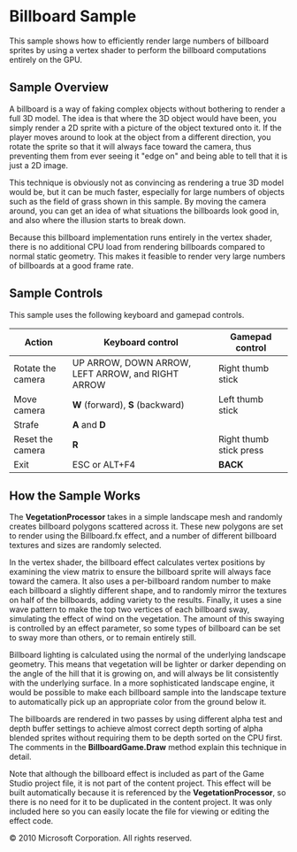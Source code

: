 # Billboard Sample

This sample shows how to efficiently render large numbers of billboard sprites by using a vertex shader to perform the billboard computations entirely on the GPU.

## Sample Overview

A billboard is a way of faking complex objects without bothering to render a full 3D model. The idea is that where the 3D object would have been, you simply render a 2D sprite with a picture of the object textured onto it. If the player moves around to look at the object from a different direction, you rotate the sprite so that it will always face toward the camera, thus preventing them from ever seeing it "edge on" and being able to tell that it is just a 2D image.

This technique is obviously not as convincing as rendering a true 3D model would be, but it can be much faster, especially for large numbers of objects such as the field of grass shown in this sample. By moving the camera around, you can get an idea of what situations the billboards look good in, and also where the illusion starts to break down.

Because this billboard implementation runs entirely in the vertex shader, there is no additional CPU load from rendering billboards compared to normal static geometry. This makes it feasible to render very large numbers of billboards at a good frame rate.

## Sample Controls

This sample uses the following keyboard and gamepad controls.

| Action            | Keyboard control                                  | Gamepad control         |
| ----------------- | ------------------------------------------------- | ----------------------- |
| Rotate the camera | UP ARROW, DOWN ARROW, LEFT ARROW, and RIGHT ARROW | Right thumb stick       |
| Move camera       | **W** (forward), **S** (backward)                 | Left thumb stick        |
| Strafe            | **A** and **D**                                   |                         |
| Reset the camera  | **R**                                             | Right thumb stick press |
| Exit              | ESC or ALT+F4                                     | **BACK**                |

## How the Sample Works

The **VegetationProcessor** takes in a simple landscape mesh and randomly creates billboard polygons scattered across it. These new polygons are set to render using the Billboard.fx effect, and a number of different billboard textures and sizes are randomly selected.

In the vertex shader, the billboard effect calculates vertex positions by examining the view matrix to ensure the billboard sprite will always face toward the camera. It also uses a per-billboard random number to make each billboard a slightly different shape, and to randomly mirror the textures on half of the billboards, adding variety to the results. Finally, it uses a sine wave pattern to make the top two vertices of each billboard sway, simulating the effect of wind on the vegetation. The amount of this swaying is controlled by an effect parameter, so some types of billboard can be set to sway more than others, or to remain entirely still.

Billboard lighting is calculated using the normal of the underlying landscape geometry. This means that vegetation will be lighter or darker depending on the angle of the hill that it is growing on, and will always be lit consistently with the underlying surface. In a more sophisticated landscape engine, it would be possible to make each billboard sample into the landscape texture to automatically pick up an appropriate color from the ground below it.

The billboards are rendered in two passes by using different alpha test and depth buffer settings to achieve almost correct depth sorting of alpha blended sprites without requiring them to be depth sorted on the CPU first. The comments in the **BillboardGame.Draw** method explain this technique in detail.

Note that although the billboard effect is included as part of the Game Studio project file, it is not part of the content project. This effect will be built automatically because it is referenced by the **VegetationProcessor**, so there is no need for it to be duplicated in the content project. It was only included here so you can easily locate the file for viewing or editing the effect code.

© 2010 Microsoft Corporation. All rights reserved.